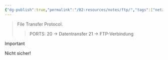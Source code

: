 ```yaml
---
{"dg-publish":true,"permalink":"/02-resources/notes/ftp/","tags":["netzwerk/protocol"],"noteIcon":"","updated":"2024-10-17T20:31:48.435+02:00"}
---
```


> File Transfer Protocol.
>> PORTS: 20 -> Datentransfer
> > 	   21 -> FTP-Verbindung

>[!important] 
>Nicht sicher!

